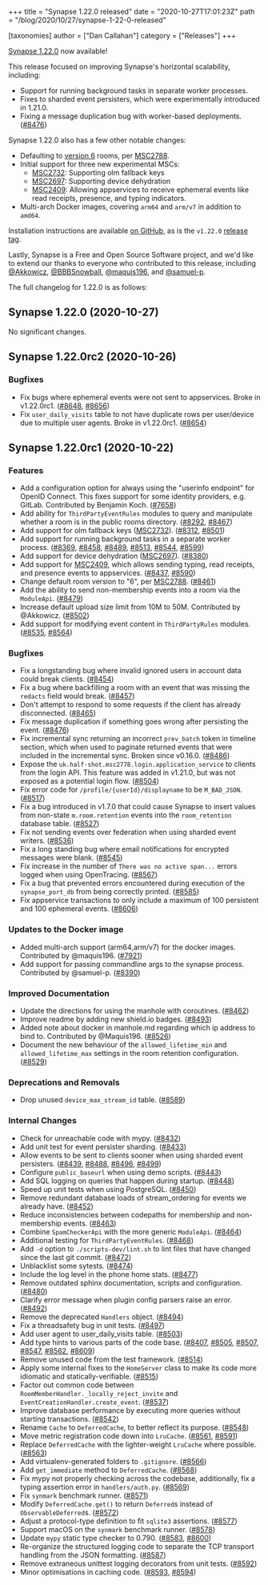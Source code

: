 +++
title = "Synapse 1.22.0 released"
date = "2020-10-27T17:01:23Z"
path = "/blog/2020/10/27/synapse-1-22-0-released"

[taxonomies]
author = ["Dan Callahan"]
category = ["Releases"]
+++

[Synapse 1.22.0](https://github.com/matrix-org/synapse/releases/tag/v1.22.0) now available!

This release focused on improving Synapse's horizontal scalability, including:

* Support for running background tasks in separate worker processes.
* Fixes to sharded event persisters, which were experimentally introduced in 1.21.0.
* Fixing a message duplication bug with worker-based deployments. ([\#8476](https://github.com/matrix-org/synapse/issues/8476))

Synapse 1.22.0 also has a few other notable changes:

* Defaulting to [version 6](https://matrix.org/docs/spec/rooms/v6) rooms, per [MSC2788](https://github.com/matrix-org/matrix-doc/pull/2788/).
* Initial support for three new experimental MSCs:
    * [MSC2732](https://github.com/matrix-org/matrix-doc/pull/2732): Supporting olm fallback keys
    * [MSC2697](https://github.com/matrix-org/matrix-doc/pull/2697): Supporting device dehydration
    * [MSC2409](https://github.com/matrix-org/matrix-doc/pull/2409): Allowing appservices to receive ephemeral events like read receipts, presence, and typing indicators.
* Multi-arch Docker images, covering `arm64` and `arm/v7` in addition to `amd64`.

Installation instructions are available [on GitHub](https://github.com/matrix-org/synapse/blob/master/INSTALL.md), as is the `v1.22.0` [release tag](https://github.com/matrix-org/synapse/releases/tag/v1.22.0).

Lastly, Synapse is a Free and Open Source Software project, and we'd like to extend our thanks to everyone who contributed to this release, including [@Akkowicz](https://github.com/Akkowicz), [@BBBSnowball](https://github.com/BBBSnowball), [@maquis196](https://github.com/maquis196), and [@samuel-p](https://github.com/samuel-p).

The full changelog for 1.22.0 is as follows:

## Synapse 1.22.0 (2020-10-27)

No significant changes.

## Synapse 1.22.0rc2 (2020-10-26)

### Bugfixes

* Fix bugs where ephemeral events were not sent to appservices. Broke in v1.22.0rc1. ([\#8648](https://github.com/matrix-org/synapse/issues/8648), [\#8656](https://github.com/matrix-org/synapse/issues/8656))
* Fix `user_daily_visits` table to not have duplicate rows per user/device due to multiple user agents. Broke in v1.22.0rc1. ([\#8654](https://github.com/matrix-org/synapse/issues/8654))

## Synapse 1.22.0rc1 (2020-10-22)

### Features

* Add a configuration option for always using the "userinfo endpoint" for OpenID Connect. This fixes support for some identity providers, e.g. GitLab. Contributed by Benjamin Koch. ([\#7658](https://github.com/matrix-org/synapse/issues/7658))
* Add ability for `ThirdPartyEventRules` modules to query and manipulate whether a room is in the public rooms directory. ([\#8292](https://github.com/matrix-org/synapse/issues/8292), [\#8467](https://github.com/matrix-org/synapse/issues/8467))
* Add support for olm fallback keys ([MSC2732](https://github.com/matrix-org/matrix-doc/pull/2732)). ([\#8312](https://github.com/matrix-org/synapse/issues/8312), [\#8501](https://github.com/matrix-org/synapse/issues/8501))
* Add support for running background tasks in a separate worker process. ([\#8369](https://github.com/matrix-org/synapse/issues/8369), [\#8458](https://github.com/matrix-org/synapse/issues/8458), [\#8489](https://github.com/matrix-org/synapse/issues/8489), [\#8513](https://github.com/matrix-org/synapse/issues/8513), [\#8544](https://github.com/matrix-org/synapse/issues/8544), [\#8599](https://github.com/matrix-org/synapse/issues/8599))
* Add support for device dehydration ([MSC2697](https://github.com/matrix-org/matrix-doc/pull/2697)). ([\#8380](https://github.com/matrix-org/synapse/issues/8380))
* Add support for [MSC2409](https://github.com/matrix-org/matrix-doc/pull/2409), which allows sending typing, read receipts, and presence events to appservices. ([\#8437](https://github.com/matrix-org/synapse/issues/8437), [\#8590](https://github.com/matrix-org/synapse/issues/8590))
* Change default room version to "6", per [MSC2788](https://github.com/matrix-org/matrix-doc/pull/2788). ([\#8461](https://github.com/matrix-org/synapse/issues/8461))
* Add the ability to send non-membership events into a room via the `ModuleApi`. ([\#8479](https://github.com/matrix-org/synapse/issues/8479))
* Increase default upload size limit from 10M to 50M. Contributed by @Akkowicz. ([\#8502](https://github.com/matrix-org/synapse/issues/8502))
* Add support for modifying event content in `ThirdPartyRules` modules. ([\#8535](https://github.com/matrix-org/synapse/issues/8535), [\#8564](https://github.com/matrix-org/synapse/issues/8564))

### Bugfixes

* Fix a longstanding bug where invalid ignored users in account data could break clients. ([\#8454](https://github.com/matrix-org/synapse/issues/8454))
* Fix a bug where backfilling a room with an event that was missing the `redacts` field would break. ([\#8457](https://github.com/matrix-org/synapse/issues/8457))
* Don't attempt to respond to some requests if the client has already disconnected. ([\#8465](https://github.com/matrix-org/synapse/issues/8465))
* Fix message duplication if something goes wrong after persisting the event. ([\#8476](https://github.com/matrix-org/synapse/issues/8476))
* Fix incremental sync returning an incorrect `prev_batch` token in timeline section, which when used to paginate returned events that were included in the incremental sync. Broken since v0.16.0. ([\#8486](https://github.com/matrix-org/synapse/issues/8486))
* Expose the `uk.half-shot.msc2778.login.application_service` to clients from the login API. This feature was added in v1.21.0, but was not exposed as a potential login flow. ([\#8504](https://github.com/matrix-org/synapse/issues/8504))
* Fix error code for `/profile/{userId}/displayname` to be `M_BAD_JSON`. ([\#8517](https://github.com/matrix-org/synapse/issues/8517))
* Fix a bug introduced in v1.7.0 that could cause Synapse to insert values from non-state `m.room.retention` events into the `room_retention` database table. ([\#8527](https://github.com/matrix-org/synapse/issues/8527))
* Fix not sending events over federation when using sharded event writers. ([\#8536](https://github.com/matrix-org/synapse/issues/8536))
* Fix a long standing bug where email notifications for encrypted messages were blank. ([\#8545](https://github.com/matrix-org/synapse/issues/8545))
* Fix increase in the number of `There was no active span...` errors logged when using OpenTracing. ([\#8567](https://github.com/matrix-org/synapse/issues/8567))
* Fix a bug that prevented errors encountered during execution of the `synapse_port_db` from being correctly printed. ([\#8585](https://github.com/matrix-org/synapse/issues/8585))
* Fix appservice transactions to only include a maximum of 100 persistent and 100 ephemeral events. ([\#8606](https://github.com/matrix-org/synapse/issues/8606))

### Updates to the Docker image

* Added multi-arch support (arm64,arm/v7) for the docker images. Contributed by @maquis196. ([\#7921](https://github.com/matrix-org/synapse/issues/7921))
* Add support for passing commandline args to the synapse process. Contributed by @samuel-p. ([\#8390](https://github.com/matrix-org/synapse/issues/8390))

### Improved Documentation

* Update the directions for using the manhole with coroutines. ([\#8462](https://github.com/matrix-org/synapse/issues/8462))
* Improve readme by adding new shield.io badges. ([\#8493](https://github.com/matrix-org/synapse/issues/8493))
* Added note about docker in manhole.md regarding which ip address to bind to. Contributed by @Maquis196. ([\#8526](https://github.com/matrix-org/synapse/issues/8526))
* Document the new behaviour of the `allowed_lifetime_min` and `allowed_lifetime_max` settings in the room retention configuration. ([\#8529](https://github.com/matrix-org/synapse/issues/8529))

### Deprecations and Removals

* Drop unused `device_max_stream_id` table. ([\#8589](https://github.com/matrix-org/synapse/issues/8589))

### Internal Changes

* Check for unreachable code with mypy. ([\#8432](https://github.com/matrix-org/synapse/issues/8432))
* Add unit test for event persister sharding. ([\#8433](https://github.com/matrix-org/synapse/issues/8433))
* Allow events to be sent to clients sooner when using sharded event persisters. ([\#8439](https://github.com/matrix-org/synapse/issues/8439), [\#8488](https://github.com/matrix-org/synapse/issues/8488), [\#8496](https://github.com/matrix-org/synapse/issues/8496), [\#8499](https://github.com/matrix-org/synapse/issues/8499))
* Configure `public_baseurl` when using demo scripts. ([\#8443](https://github.com/matrix-org/synapse/issues/8443))
* Add SQL logging on queries that happen during startup. ([\#8448](https://github.com/matrix-org/synapse/issues/8448))
* Speed up unit tests when using PostgreSQL. ([\#8450](https://github.com/matrix-org/synapse/issues/8450))
* Remove redundant database loads of stream_ordering for events we already have. ([\#8452](https://github.com/matrix-org/synapse/issues/8452))
* Reduce inconsistencies between codepaths for membership and non-membership events. ([\#8463](https://github.com/matrix-org/synapse/issues/8463))
* Combine `SpamCheckerApi` with the more generic `ModuleApi`. ([\#8464](https://github.com/matrix-org/synapse/issues/8464))
* Additional testing for `ThirdPartyEventRules`. ([\#8468](https://github.com/matrix-org/synapse/issues/8468))
* Add `-d` option to `./scripts-dev/lint.sh` to lint files that have changed since the last git commit. ([\#8472](https://github.com/matrix-org/synapse/issues/8472))
* Unblacklist some sytests. ([\#8474](https://github.com/matrix-org/synapse/issues/8474))
* Include the log level in the phone home stats. ([\#8477](https://github.com/matrix-org/synapse/issues/8477))
* Remove outdated sphinx documentation, scripts and configuration. ([\#8480](https://github.com/matrix-org/synapse/issues/8480))
* Clarify error message when plugin config parsers raise an error. ([\#8492](https://github.com/matrix-org/synapse/issues/8492))
* Remove the deprecated `Handlers` object. ([\#8494](https://github.com/matrix-org/synapse/issues/8494))
* Fix a threadsafety bug in unit tests. ([\#8497](https://github.com/matrix-org/synapse/issues/8497))
* Add user agent to user_daily_visits table. ([\#8503](https://github.com/matrix-org/synapse/issues/8503))
* Add type hints to various parts of the code base. ([\#8407](https://github.com/matrix-org/synapse/issues/8407), [\#8505](https://github.com/matrix-org/synapse/issues/8505), [\#8507](https://github.com/matrix-org/synapse/issues/8507), [\#8547](https://github.com/matrix-org/synapse/issues/8547), [\#8562](https://github.com/matrix-org/synapse/issues/8562), [\#8609](https://github.com/matrix-org/synapse/issues/8609))
* Remove unused code from the test framework. ([\#8514](https://github.com/matrix-org/synapse/issues/8514))
* Apply some internal fixes to the `HomeServer` class to make its code more idiomatic and statically-verifiable. ([\#8515](https://github.com/matrix-org/synapse/issues/8515))
* Factor out common code between `RoomMemberHandler._locally_reject_invite` and `EventCreationHandler.create_event`. ([\#8537](https://github.com/matrix-org/synapse/issues/8537))
* Improve database performance by executing more queries without starting transactions. ([\#8542](https://github.com/matrix-org/synapse/issues/8542))
* Rename `Cache` to `DeferredCache`, to better reflect its purpose. ([\#8548](https://github.com/matrix-org/synapse/issues/8548))
* Move metric registration code down into `LruCache`. ([\#8561](https://github.com/matrix-org/synapse/issues/8561), [\#8591](https://github.com/matrix-org/synapse/issues/8591))
* Replace `DeferredCache` with the lighter-weight `LruCache` where possible. ([\#8563](https://github.com/matrix-org/synapse/issues/8563))
* Add virtualenv-generated folders to `.gitignore`. ([\#8566](https://github.com/matrix-org/synapse/issues/8566))
* Add `get_immediate` method to `DeferredCache`. ([\#8568](https://github.com/matrix-org/synapse/issues/8568))
* Fix mypy not properly checking across the codebase, additionally, fix a typing assertion error in `handlers/auth.py`. ([\#8569](https://github.com/matrix-org/synapse/issues/8569))
* Fix `synmark` benchmark runner. ([\#8571](https://github.com/matrix-org/synapse/issues/8571))
* Modify `DeferredCache.get()` to return `Deferred`s instead of `ObservableDeferred`s. ([\#8572](https://github.com/matrix-org/synapse/issues/8572))
* Adjust a protocol-type definition to fit `sqlite3` assertions. ([\#8577](https://github.com/matrix-org/synapse/issues/8577))
* Support macOS on the `synmark` benchmark runner. ([\#8578](https://github.com/matrix-org/synapse/issues/8578))
* Update `mypy` static type checker to 0.790. ([\#8583](https://github.com/matrix-org/synapse/issues/8583), [\#8600](https://github.com/matrix-org/synapse/issues/8600))
* Re-organize the structured logging code to separate the TCP transport handling from the JSON formatting. ([\#8587](https://github.com/matrix-org/synapse/issues/8587))
* Remove extraneous unittest logging decorators from unit tests. ([\#8592](https://github.com/matrix-org/synapse/issues/8592))
* Minor optimisations in caching code. ([\#8593](https://github.com/matrix-org/synapse/issues/8593), [\#8594](https://github.com/matrix-org/synapse/issues/8594))
